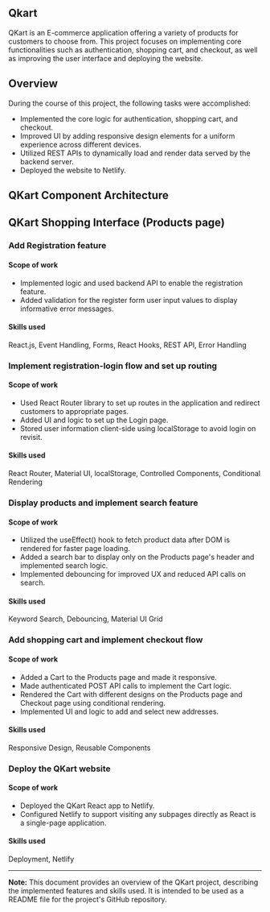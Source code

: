 ## Qkart


QKart is an E-commerce application offering a variety of products for customers to choose from. This project focuses on implementing core functionalities such as authentication, shopping cart, and checkout, as well as improving the user interface and deploying the website.

## Overview

During the course of this project, the following tasks were accomplished:

- Implemented the core logic for authentication, shopping cart, and checkout.
- Improved UI by adding responsive design elements for a uniform experience across different devices.
- Utilized REST APIs to dynamically load and render data served by the backend server.
- Deployed the website to Netlify.

## QKart Component Architecture


## QKart Shopping Interface (Products page)

### Add Registration feature

#### Scope of work

- Implemented logic and used backend API to enable the registration feature.
- Added validation for the register form user input values to display informative error messages.

#### Skills used

React.js, Event Handling, Forms, React Hooks, REST API, Error Handling

### Implement registration-login flow and set up routing

#### Scope of work

- Used React Router library to set up routes in the application and redirect customers to appropriate pages.
- Added UI and logic to set up the Login page.
- Stored user information client-side using localStorage to avoid login on revisit.

#### Skills used

React Router, Material UI, localStorage, Controlled Components, Conditional Rendering



### Display products and implement search feature

#### Scope of work

- Utilized the useEffect() hook to fetch product data after DOM is rendered for faster page loading.
- Added a search bar to display only on the Products page's header and implemented search logic.
- Implemented debouncing for improved UX and reduced API calls on search.

#### Skills used

Keyword Search, Debouncing, Material UI Grid



### Add shopping cart and implement checkout flow

#### Scope of work

- Added a Cart to the Products page and made it responsive.
- Made authenticated POST API calls to implement the Cart logic.
- Rendered the Cart with different designs on the Products page and Checkout page using conditional rendering.
- Implemented UI and logic to add and select new addresses.

#### Skills used

Responsive Design, Reusable Components



### Deploy the QKart website

#### Scope of work

- Deployed the QKart React app to Netlify.
- Configured Netlify to support visiting any subpages directly as React is a single-page application.

#### Skills used

Deployment, Netlify

---

**Note:** This document provides an overview of the QKart project, describing the implemented features and skills used. It is intended to be used as a README file for the project's GitHub repository.
